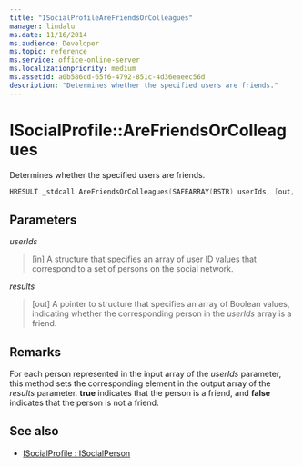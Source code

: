 ```yaml
---
title: "ISocialProfileAreFriendsOrColleagues"
manager: lindalu
ms.date: 11/16/2014
ms.audience: Developer
ms.topic: reference
ms.service: office-online-server
ms.localizationpriority: medium
ms.assetid: a0b586cd-65f6-4792-851c-4d36eaeec56d
description: "Determines whether the specified users are friends."
---
```


# ISocialProfile::AreFriendsOrColleagues

Determines whether the specified users are friends.
  
```cpp
HRESULT _stdcall AreFriendsOrColleagues(SAFEARRAY(BSTR) userIds, [out, retval] SAFEARRAY(VARIANT_BOOL)* results);
```

## Parameters

_userIds_
  
> [in] A structure that specifies an array of user ID values that correspond to a set of persons on the social network.
    
_results_
  
> [out] A pointer to structure that specifies an array of Boolean values, indicating whether the corresponding person in the _userIds_ array is a friend. 
    
## Remarks

For each person represented in the input array of the  _userIds_ parameter, this method sets the corresponding element in the output array of the  _results_ parameter. **true** indicates that the person is a friend, and **false** indicates that the person is not a friend. 
  
## See also

- [ISocialProfile : ISocialPerson](isocialprofileisocialperson.md)

